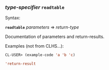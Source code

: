 ### <em>type-specifier</em> <strong>`readtable`</strong>

Syntax:

<strong>`readtable`</strong> <em>parameters</em> => <em>return-type</em>

Documentation of parameters and return-results.

Examples (not from CLHS...):

```lisp
CL-USER> (example-code 'a 'b 'c)

'return-result
```
